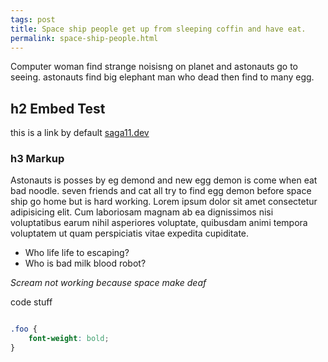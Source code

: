 ```yaml
---
tags: post
title: Space ship people get up from sleeping coffin and have eat.
permalink: space-ship-people.html
---
```

Computer woman find strange noisisng on planet and astonauts go to seeing. astonauts find big elephant man who dead then find to many egg.

## h2 Embed Test
this is a link by default [saga11.dev](https://saga11.dev)

### h3 Markup

Astonauts is posses by eg demond and new egg demon is come when eat bad noodle. seven friends and cat all try to find egg demon before space ship go home but is hard working.
Lorem ipsum dolor sit amet consectetur adipisicing elit. Cum laboriosam magnam ab ea dignissimos nisi voluptatibus earum nihil asperiores voluptate, quibusdam animi tempora voluptatem ut quam perspiciatis vitae expedita cupiditate.
* Who life life to escaping?
* Who is bad milk blood robot?

*Scream not working because space make deaf*

code stuff


```css

.foo {
	font-weight: bold;
}

```
